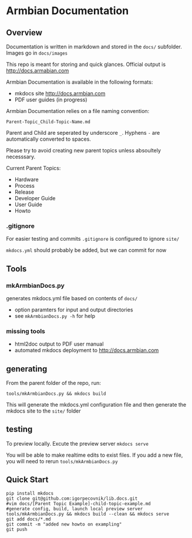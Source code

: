 # Armbian Documentation #

## Overview ##

Documentation is written in markdown and stored in the `docs/` subfolder.  Images go in `docs/images`

This repo is meant for storing and quick glances.  Official output is http://docs.armabian.com

Armbian Documentation is available in the following formats:
* mkdocs site http://docs.armbian.com
* PDF user guides \(in progress\)

Armbian Documentation relies on a file naming convention:

`Parent-Topic_Child-Topic-Name.md`

Parent and Child are seperated by underscore `_`.  Hyphens `-` are automatically converted to spaces.

Please try to avoid creating new parent topics unless absoultely necesssary.

Current Parent Topics:

* Hardware
* Process
* Release
* Developer Guide
* User Guide
* Howto

### .gitignore ###
For easier testing and commits `.gitignore` is configured to ignore `site/`

`mkdocs.yml` should probably be added, but we can commit for now

## Tools ##

### mkArmbianDocs.py ###
generates mkdocs.yml file based on contents of `docs/`

* option paramters for input and output directories
* see `mkArmbianDocs.py -h` for help

### missing tools ###
* html2doc output to PDF user manual
* automated mkdocs deployment to http://docs.armbian.com

## generating ##
From the parent folder of the repo, run:

`tools/mkArmbianDocs.py && mkdocs build`

This will generate the mkdocs.yml configuration file and then generate the mkdocs site to the `site/` folder

## testing ##
To preview locally. Excute the preview server `mkdocs serve`

You will be able to make realtime edits to exist files.  If you add a new file, you will need to rerun `tools/mkArmbianDocs.py`
## Quick Start ##

```
pip install mkdocs
git clone git@github.com:igorpecovnik/lib.docs.git
#vim docs/[Parent Topic Example]-child-topic-example.md
#generate config, build, launch local preview server
tools/mkArmbianDocs.py && mkdocs build --clean && mkdocs serve
git add docs/*.md
git commit -m "added new howto on exampling"
git push
```
